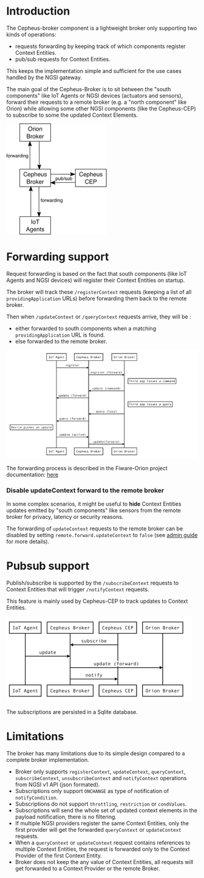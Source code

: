 # Introduction

The Cepheus-broker component is a lightweight broker only supporting two kinds of operations:

- requests forwarding by keeping track of which components register Context Entities.
- pub/sub requests for Context Entities.

This keeps the implementation simple and sufficient for the use cases handled by the NGSI gateway.

The main goal of the Cepheus-Broker is to sit between the "south components" like IoT Agents or NGSI devices (actuators and sensors), forward their requests to a remote broker (e.g. a "north component" like Orion)
while allowing some other NGSI components (like the Cepheus-CEP) to subscribe to some the updated Context Elements.

![broker](../fig/broker.png)

# Forwarding support

Request forwarding is based on the fact that south components (like IoT Agents and NGSI devices) will register their Context Entities on startup.

The broker will track these `/registerContext` requests (keeping a list of all `providingApplication` URLs)
before forwarding them back to the remote broker.

Then when `/updateContext` or `/queryContext` requests arrive, they will be :
 - either forwarded to south components when a matching `providingApplication` URL is found.
 - else forwarded to the remote broker.

![broker forward](../fig/broker-forward.png)

The forwarding process is described in the Fiware-Orion project documentation: [here](https://fiware-orion.readthedocs.org/en/develop/user/context_providers/index.html)

### Disable updateContext forward to the remote broker

In some complex scenarios, it might be useful to **hide** Context Entities updates emitted by "south components" like sensors from the remote broker
for privacy, latency or security reasons.

The forwarding of `updateContext` requests to the remote broker can be disabled
by setting `remote.forward.updateContext` to `false`
(see [admin guide](../admin/broker.md) for more details).

# Pubsub support

Publish/subscribe is supported by the `/subscribeContext` requests to Context Entities that will trigger `/notifyContext` requests.

This feature is mainly used by Cepheus-CEP to track updates to Context Entities.

![broker notify](../fig/broker-notify.png)

The subscriptions are persisted in a Sqlite database.

# Limitations

The broker has many limitations due to its simple design compared to a complete broker implementation.

- Broker only supports `registerContext`, `updateContext`, `queryContext`, `subscribeContext`, `unsubscribeContext` and `notifyContext` operations from NGSI v1 API (json formated).
- Subscriptions only support `ONCHANGE` as type of notification of `notifyCondition`.
- Subscriptions do not support `throttling`, `restriction` or `condValues`.
- Subscriptions will send the whole set of updated context elements in the payload notification, there is no filtering.
- If multiple NGSI providers register the same Context Entities, only the first provider will get the forwarded `queryContext` or `updateContext` requests.
- When a `queryContext` or `updateContext` request contains references to multiple Context Entities, the request is forwarded only to the Context Provider of the first Context Entity.
- Broker does not keep the any value of Context Entities, all requests will get forwarded to a Context Provider or the remote Broker.
